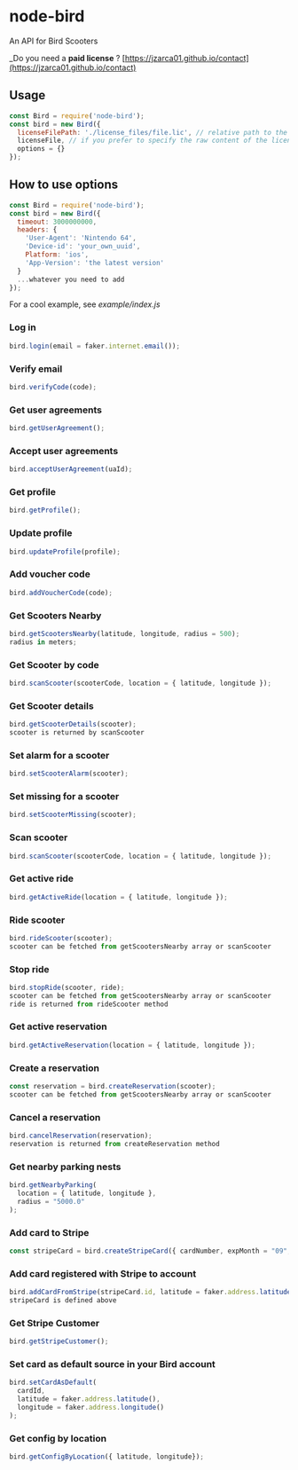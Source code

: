 # node-bird

An API for Bird Scooters

_Do you need a __paid license__ ? [https://jzarca01.github.io/contact](https://jzarca01.github.io/contact)

## Usage

```javascript
const Bird = require('node-bird');
const bird = new Bird({
  licenseFilePath: './license_files/file.lic', // relative path to the root of the project
  licenseFile, // if you prefer to specify the raw content of the license file
  options = {}
});
```

## How to use options

```javascript
const Bird = require('node-bird');
const bird = new Bird({
  timeout: 3000000000,
  headers: {
    'User-Agent': 'Nintendo 64',
    'Device-id': 'your_own_uuid',
    Platform: 'ios',
    'App-Version': 'the latest version'
  }
  ...whatever you need to add
});
```

For a cool example, see _example/index.js_

### Log in

```javascript
bird.login(email = faker.internet.email());
```

### Verify email

```javascript
bird.verifyCode(code);
```

### Get user agreements

```javascript
bird.getUserAgreement();
```

### Accept user agreements

```javascript
bird.acceptUserAgreement(uaId);
```

### Get profile

```javascript
bird.getProfile();
```

### Update profile

```javascript
bird.updateProfile(profile);
```

### Add voucher code

```javascript
bird.addVoucherCode(code);
```

### Get Scooters Nearby

```javascript
bird.getScootersNearby(latitude, longitude, radius = 500);
radius in meters;
```

### Get Scooter by code

```javascript
bird.scanScooter(scooterCode, location = { latitude, longitude });
```

### Get Scooter details

```javascript
bird.getScooterDetails(scooter);
scooter is returned by scanScooter
```

### Set alarm for a scooter

```javascript
bird.setScooterAlarm(scooter);
```

### Set missing for a scooter

```javascript
bird.setScooterMissing(scooter);
```

### Scan scooter

```javascript
bird.scanScooter(scooterCode, location = { latitude, longitude });
```

### Get active ride

```javascript
bird.getActiveRide(location = { latitude, longitude });
```

### Ride scooter

```javascript
bird.rideScooter(scooter);
scooter can be fetched from getScootersNearby array or scanScooter
```

### Stop ride

```javascript
bird.stopRide(scooter, ride);
scooter can be fetched from getScootersNearby array or scanScooter
ride is returned from rideScooter method
```

### Get active reservation

```javascript
bird.getActiveReservation(location = { latitude, longitude });
```

### Create a reservation

```javascript
const reservation = bird.createReservation(scooter);
scooter can be fetched from getScootersNearby array or scanScooter
```

### Cancel a reservation

```javascript
bird.cancelReservation(reservation);
reservation is returned from createReservation method
```

### Get nearby parking nests

```javascript
bird.getNearbyParking(
  location = { latitude, longitude },
  radius = "5000.0"
);
```

### Add card to Stripe

```javascript
const stripeCard = bird.createStripeCard({ cardNumber, expMonth = "09", expYear = "2020", cardCvc = "123" });
```

### Add card registered with Stripe to account

```javascript
bird.addCardFromStripe(stripeCard.id, latitude = faker.address.latitude(), longitude = faker.address.longitude();
stripeCard is defined above
```

### Get Stripe Customer

```javascript
bird.getStripeCustomer();
```

### Set card as default source in your Bird account

```javascript
bird.setCardAsDefault(
  cardId,
  latitude = faker.address.latitude(),
  longitude = faker.address.longitude()
);
```

### Get config by location

```javascript
bird.getConfigByLocation({ latitude, longitude});
```
